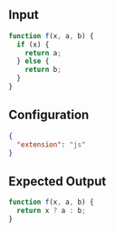 
## Input
```javascript input
function f(x, a, b) {
  if (x) {
    return a;
  } else {
    return b;
  }
}
```

## Configuration
```json configuration
{
  "extension": "js"
}
```

## Expected Output
```javascript expected output
function f(x, a, b) {
  return x ? a : b;
}
```

